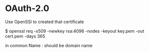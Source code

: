 # OAuth-2.0

Use OpenSSl to created that certificate

$ openssl req -x509 -newkey rsa:4096 -nodes -keyout key.pem -out cert.pem -days 365

in common Name : should be domain name
